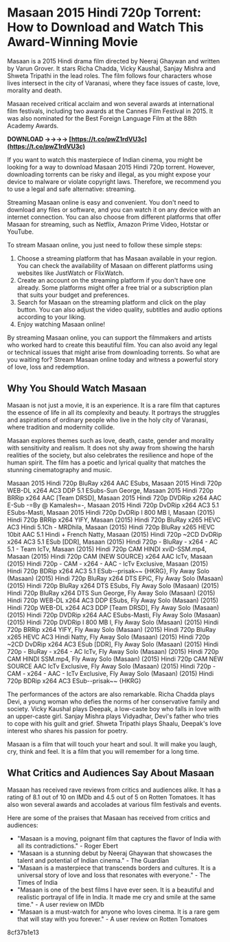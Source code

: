 # Masaan 2015 Hindi 720p Torrent: How to Download and Watch This Award-Winning Movie
 
Masaan is a 2015 Hindi drama film directed by Neeraj Ghaywan and written by Varun Grover. It stars Richa Chadda, Vicky Kaushal, Sanjay Mishra and Shweta Tripathi in the lead roles. The film follows four characters whose lives intersect in the city of Varanasi, where they face issues of caste, love, morality and death.
 
Masaan received critical acclaim and won several awards at international film festivals, including two awards at the Cannes Film Festival in 2015. It was also nominated for the Best Foreign Language Film at the 88th Academy Awards.
 
**DOWNLOAD ->->->-> [https://t.co/pwZ1rdVU3c](https://t.co/pwZ1rdVU3c)**


 
If you want to watch this masterpiece of Indian cinema, you might be looking for a way to download Masaan 2015 Hindi 720p torrent. However, downloading torrents can be risky and illegal, as you might expose your device to malware or violate copyright laws. Therefore, we recommend you to use a legal and safe alternative: streaming.
 
Streaming Masaan online is easy and convenient. You don't need to download any files or software, and you can watch it on any device with an internet connection. You can also choose from different platforms that offer Masaan for streaming, such as Netflix, Amazon Prime Video, Hotstar or YouTube.
 
To stream Masaan online, you just need to follow these simple steps:
 
1. Choose a streaming platform that has Masaan available in your region. You can check the availability of Masaan on different platforms using websites like JustWatch or FlixWatch.
2. Create an account on the streaming platform if you don't have one already. Some platforms might offer a free trial or a subscription plan that suits your budget and preferences.
3. Search for Masaan on the streaming platform and click on the play button. You can also adjust the video quality, subtitles and audio options according to your liking.
4. Enjoy watching Masaan online!

By streaming Masaan online, you can support the filmmakers and artists who worked hard to create this beautiful film. You can also avoid any legal or technical issues that might arise from downloading torrents. So what are you waiting for? Stream Masaan online today and witness a powerful story of love, loss and redemption.
  
## Why You Should Watch Masaan
 
Masaan is not just a movie, it is an experience. It is a rare film that captures the essence of life in all its complexity and beauty. It portrays the struggles and aspirations of ordinary people who live in the holy city of Varanasi, where tradition and modernity collide.
 
Masaan explores themes such as love, death, caste, gender and morality with sensitivity and realism. It does not shy away from showing the harsh realities of the society, but also celebrates the resilience and hope of the human spirit. The film has a poetic and lyrical quality that matches the stunning cinematography and music.
 
Masaan 2015 Hindi 720p BluRay x264 AAC ESubs,  Masaan 2015 Hindi 720p WEB-DL x264 AC3 DDP 5.1 ESubs-Sun George,  Masaan 2015 Hindi 720p BRRip x264 AAC [Team DRSD],  Masaan 2015 Hindi 720p DVDRip x264 AAC E-Sub -=By @ Kamalesh=-,  Masaan 2015 Hindi 720p DvDRip x264 AC3 5.1 ESubs-Masti,  Masaan 2015 Hindi 720p DvDRip l 800 MB l,  Masaan (2015) Hindi 720p BRRip x264 YIFY,  Masaan (2015) Hindi 720p BluRay x265 HEVC AC3 Hindi 5.1Ch - MRDhila,  Masaan (2015) Hindi 720p BluRay x265 HEVC 10bit AAC 5.1 Hindi + French Natty,  Masaan (2015) Hindi 720p ~2CD DvDRip x264 AC3 5.1 ESub [DDR],  Masaan (2015) Hindi 720p - BluRay - x264 - AC 5.1 - Team IcTv,  Masaan (2015) Hindi 720p CAM HINDI xviD-SSM.mp4,  Masaan (2015) Hindi 720p CAM (NEW SOURCE) x264 AAC IcTv,  Masaan (2015) Hindi 720p - CAM - x264 - AAC - IcTv Exclusive,  Masaan (2015) Hindi 720p BDRip x264 AC3 5.1 ESub--prisak~~ {HKRG},  Fly Away Solo (Masaan) (2015) Hindi 720p BluRay x264 DTS EPiC,  Fly Away Solo (Masaan) (2015) Hindi 720p BluRay x264 DTS ESubs,  Fly Away Solo (Masaan) (2015) Hindi 720p BluRay x264 DTS Sun George,  Fly Away Solo (Masaan) (2015) Hindi 720p WEB-DL x264 AC3 DDP ESubs,  Fly Away Solo (Masaan) (2015) Hindi 720p WEB-DL x264 AC3 DDP [Team DRSD],  Fly Away Solo (Masaan) (2015) Hindi 720p DVDRip x264 AAC ESubs-Masti,  Fly Away Solo (Masaan) (2015) Hindi 720p DVDRip l 800 MB l,  Fly Away Solo (Masaan) (2015) Hindi 720p BRRip x264 YIFY,  Fly Away Solo (Masaan) (2015) Hindi 720p BluRay x265 HEVC AC3 Hindi Natty,  Fly Away Solo (Masaan) (2015) Hindi 720p ~2CD DvDRip x264 AC3 ESub [DDR],  Fly Away Solo (Masaan) (2015) Hindi 720p - BluRay - x264 - AC IcTv,  Fly Away Solo (Masaan) (2015) Hindi 720p CAM HINDI SSM.mp4,  Fly Away Solo (Masaan) (2015) Hindi 720p CAM NEW SOURCE AAC IcTv Exclusive,  Fly Away Solo (Masaan) (2015) Hindi 720p - CAM - x264 - AAC - IcTv Exclusive,  Fly Away Solo (Masaan) (2015) Hindi 720p BDRip x264 AC3 ESub--prisak~~ {HKRG}
 
The performances of the actors are also remarkable. Richa Chadda plays Devi, a young woman who defies the norms of her conservative family and society. Vicky Kaushal plays Deepak, a low-caste boy who falls in love with an upper-caste girl. Sanjay Mishra plays Vidyadhar, Devi's father who tries to cope with his guilt and grief. Shweta Tripathi plays Shaalu, Deepak's love interest who shares his passion for poetry.
 
Masaan is a film that will touch your heart and soul. It will make you laugh, cry, think and feel. It is a film that you will remember for a long time.
  
## What Critics and Audiences Say About Masaan
 
Masaan has received rave reviews from critics and audiences alike. It has a rating of 8.1 out of 10 on IMDb and 4.5 out of 5 on Rotten Tomatoes. It has also won several awards and accolades at various film festivals and events.
 
Here are some of the praises that Masaan has received from critics and audiences:

- "Masaan is a moving, poignant film that captures the flavor of India with all its contradictions." - Roger Ebert
- "Masaan is a stunning debut by Neeraj Ghaywan that showcases the talent and potential of Indian cinema." - The Guardian
- "Masaan is a masterpiece that transcends borders and cultures. It is a universal story of love and loss that resonates with everyone." - The Times of India
- "Masaan is one of the best films I have ever seen. It is a beautiful and realistic portrayal of life in India. It made me cry and smile at the same time." - A user review on IMDb
- "Masaan is a must-watch for anyone who loves cinema. It is a rare gem that will stay with you forever." - A user review on Rotten Tomatoes

 8cf37b1e13
 
